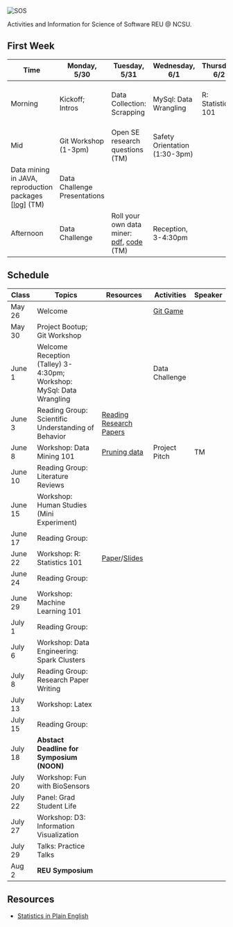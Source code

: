 ![SOS](https://raw.githubusercontent.com/REU-SOS/SOS/master/REU.png)

Activities and Information for Science of Software REU @ NCSU.

## First Week

| Time    | Monday, 5/30        | Tuesday, 5/31              | Wednesday, 6/1       | Thursday, 6/2      | Friday, 6/3                  |
|-------  | ------------------  | -------------------------- | -------------------- | ------------------ | ---------------------------- |
|Morning  | Kickoff; Intros     | Data Collection: Scrapping | MySql: Data Wrangling     |   R: Statistics 101                 |  [Anatomy of a research report](https://github.com/REU-SOS/SOS/blob/master/txt/sampelReviews.md) (TM)                           |
|Mid      | Git Workshop (1-3pm)|  Open  SE research questions  (TM)                  | Safety Orientation (1:30-3pm)|    
Data mining in JAVA, reproduction packages [[log](https://github.com/REU-SOS/SOS/blob/master/src/log.sh)] (TM)      | Data Challenge Presentations |
|Afternoon| Data Challenge      |   Roll your own data miner: [pdf](https://github.com/REU-SOS/SOS/blob/master/pdf/genic.pdf), [code](https://github.com/REU-SOS/SOS/tree/master/src/genic) (TM)                    | Reception, 3-4:30pm  |                    |                              |                     |                      |                    |                              |


## Schedule

| Class    | Topics                                              |  Resources | Activities          | Speaker |
|----------|-----------------------------------------------------|------------| ------------------- |-----|
| May 26   | Welcome                                             | &nbsp;     | [Git Game](http://pcottle.github.io/learnGitBranching/)      |  
| May 30   | Project Bootup; Git Workshop                        | &nbsp;     |                     |  
| June 1   | Welcome Reception (Talley) 3-4:30pm; <br/>Workshop: MySql: Data Wrangling                     | &nbsp;     | Data Challenge      |  
| June 3   | Reading Group: Scientific Understanding of Behavior | [Reading Research Papers](http://nkraft.cs.ua.edu/docs/reading.pdf)     |  &nbsp;             |
| June 8   | Workshop: Data Mining 101                           | [Pruning data](https://github.com/REU-SOS/SOS/blob/master/pdf/datamining.pdf)     | Project Pitch       | TM |
| June 10  | Reading Group: Literature Reviews                   | &nbsp;     |  &nbsp;             |
| June 15  | Workshop: Human Studies (Mini Experiment)           | &nbsp;     |  &nbsp;             | 
| June 17  | Reading Group:                                      | &nbsp;     |  &nbsp;             |
| June 22  | Workshop: R: Statistics 101                         | [Paper](http://www.ncbi.nlm.nih.gov/pmc/articles/PMC3096219/)/[Slides](https://onedrive.live.com/view.aspx?cid=dd9f9eb62184ad3b&page=view&resid=DD9F9EB62184AD3B!360705&parId=DD9F9EB62184AD3B!94687&app=PowerPoint)     |  &nbsp;             | 
| June 24  | Reading Group:                                      | &nbsp;     |  &nbsp;             |
| June 29  | Workshop: Machine Learning 101                      | &nbsp;     |  &nbsp;             | 
| July 1   | Reading Group:                                      | &nbsp;     |  &nbsp;             |
| July 6   | Workshop: Data Engineering: Spark Clusters          | &nbsp;     |  &nbsp;             | 
| July 8   | Reading Group: Research Paper Writing               | &nbsp;     |  &nbsp;             |
| July 13  | Workshop: Latex                      | &nbsp;     |  &nbsp;             | 
| July 15  | Reading Group:                                      | &nbsp;     |  &nbsp;             |
| July 18  | **Abstact Deadline for Symposium (NOON)**               | &nbsp;     |  &nbsp;             |
| July 20  | Workshop: Fun with BioSensors             | &nbsp;     |  &nbsp;             |
| July 22  | Panel: Grad Student Life                            | &nbsp;     |  &nbsp;             |
| July 27  | Workshop: D3: Information Visualization                                          | &nbsp;     |  &nbsp;             |
| July 29  | Talks: Practice Talks                               | &nbsp;     |  &nbsp;             |
| Aug   2  | **REU Symposium**                                       | &nbsp;     |  &nbsp;             |

## Resources

* [Statistics in Plain English](http://www.amazon.com/Statistics-Plain-English-Third-Edition/dp/041587291X)
